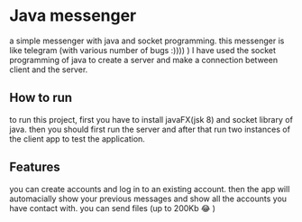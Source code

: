 # Java messenger
a simple messenger with java and socket programming.
this messenger is like telegram (with various number of bugs :)))) )
I have used the socket programming of java to create a server and make a connection between client and the server.

## How to run
to run this project, first you have to install javaFX(jsk 8) and socket library of java. then you should first run the server and after that run two instances of the client app to test the application.

## Features
you can create accounts and log in to an existing account. then the app will automacially show your previous messages and show all the accounts you have contact with.
you can send files (up to 200Kb 😂 )
